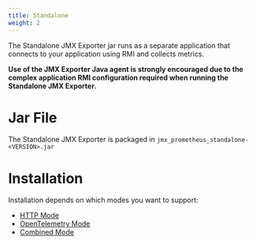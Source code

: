 ```yaml
---
title: Standalone
weight: 2
---
```


The Standalone JMX Exporter jar runs as a separate application that connects to your application using RMI and collects metrics.

**Use of the JMX Exporter Java agent is strongly encouraged due to the complex application RMI configuration required when running the Standalone JMX Exporter.**

# Jar File

The Standalone JMX Exporter is packaged in `jmx_prometheus_standalone-<VERSION>.jar`

# Installation

Installation depends on which modes you want to support:

- [HTTP Mode](/java-agent/http-mode/)
- [OpenTelemetry Mode](/java-agent/opentelemetry-mode/)
- [Combined Mode](/java-agent/combined-mode/)